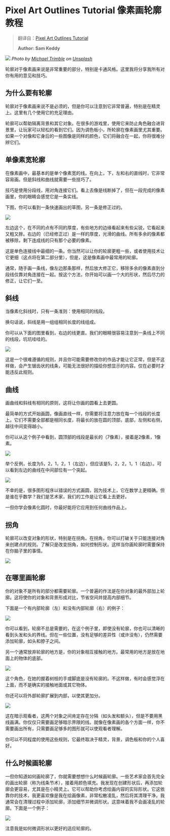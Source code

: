 # Pixel Art Outlines Tutorial 像素画轮廓教程

> 翻译自：[Pixel Art Outlines Tutorial](http://samkeddy.com/pixel-art-outlines/)
>
> **Author: Sam Keddy**

![](https://www.colorgamer.com/usr/uploads/2020/07/793821525.jpg)
*Photo by [Michael Trimble](https://unsplash.com/@crmtphotography?utm_source=unsplash&utm_medium=referral&utm_content=creditCopyText) on [Unsplash](https://unsplash.com/s/photos/pixel-art?utm_source=unsplash&utm_medium=referral&utm_content=creditCopyText)*

轮廓对于像素画来说是非常重要的部分，特别是卡通风格。这里我将分享我所有对你有用的意见和技巧。



## 为什么要有轮廓

轮廓对于像素画来说不是必须的，但是你可以注意到它非常普遍，特别是在精灵上。这里有几个使用它的充足理由。

轮廓可以帮助隔离背景和其它对象。在很多的游戏里，使用它来防止角色融合进背景里，让玩家可以轻松的看到它们。因为调色板小，所轮廓在像素画里尤其重要。如果一个对像和它身后的一些图像是同样的颜色，它们将融合在一起，你将很难分辨它们。



## 单像素宽轮廓

在像素画中，最基本的是单个像素宽的线。在向上，下，左和右的直线时，它非常容易画。但是斜线和曲线就需要一些技巧了。

技巧是使用分段线，用对角连接它们。看上去像是线断掉了，但在一段完成的像素画里，你的眼睛会感觉它是一条实线。

下图，你可以看到一条快速画出的草图，另一条是修正过的。

![](https://www.colorgamer.com/usr/uploads/2020/07/1379672029.png)

左边这个，在不同的点有不同的厚度，有些地方的边缘看起来有些尖锐，它看起来又粗又胖。右边的（已经修正过）是一样的厚度，光滑的曲线。所有多余的像素都被移除，剩下连成线的只有那个必要的像素。

这是单色连接线中最细的一条。你当然可以让你的轮廓更粗一些，或者使用技术让它更细（这点将在第二部分里），但是，这是像素画中最常用的轮廓。

通常，随手画一条线，像左边那条那样，然后放大修正它，移除多余的像素直到分段线仅靠对角连接在一起。按这个方法，你开始可以画一个大的形状，然后尽力的修正，让它们一至。



## 斜线

当像素化斜线时，只有一条准则：使用相同的线段。

换句话说，斜线是用一组组相同长度的线组成。

你可以从下面的图里看到，右边的线更直。我们的眼睛很容易注意到一条线上不同的线段，坑坑哇哇的。

![](https://www.colorgamer.com/usr/uploads/2020/07/2806969333.png)

这是一个很难遵循的规则，并且你可能需要修改你的作品才能让它正常，但是不这样做，会产生锯齿状的线条，可能无法很好的描绘你想显示的内容。仅在必要时才能违反此规则。



## 曲线

画曲线和斜线有相同的原则，这将让你画的圆看上去更圆。

最简单的方式开始画圆，像画直线一样，你需要将注意力放在每一个线段的长度上。它们不需要全部都是相同长度，将最长的放在圆的顶部，底部，左侧和右侧，越往中间变得越小。

你可以从这个例子中看到，圆顶部的线段是最长的（7像素），接着是2像素，1像素。

![](https://www.colorgamer.com/usr/uploads/2020/07/207500590.png)

举个反例，长度为5，2，1，2，1（左边），但应该是5，2，2，1，1（右边）。可以看到左边的曲线在中间部位有一个突起。

![](https://www.colorgamer.com/usr/uploads/2020/07/197989317.png)

不幸的是，很多图形程序以错误的方式画圆，因为技术上，它在数学上更精确。但是谁在乎数学？我们是艺术家，我们的工作是让它看上去更好。

一但你学会像素化圆时，你最好能将它应用到任何曲线作品上。



## 拐角

轮廓可以改变对象的形状，特别是在拐角。在拐角，你可以打破关于只能连接对角来创建点的规则。了解只是改变拐角，如何控制形状。这样当你画轮廓时需要保持在你脑子里的事情。

![](https://www.colorgamer.com/usr/uploads/2020/07/2560395673.png)



## 在哪里画轮廓

你的对象不是所有的部分都需要轮廓。一个普遍的作法是在你对象的最外部加上轮廓。这将使你的对象和背景形成对比，节省空间并提高内部细节。

下面是一个有内部轮廓（左）和没有内部轮廓（右）的例子：

![](https://www.colorgamer.com/usr/uploads/2020/07/621216155.png)

你可以看到，轮廓不总是需要的，在这个例子里，即使没有轮廓，你也可以清晰的看到头发和头的界线。但在一些位置，没有足够的差异性（或许没有），仍然需要添加轮廓，如头和脖子之间。

另一个通常放弃轮廓的地方是，你的对象相互接触的地方。最常用的地方是放在地面上的物体的底部。

![](https://www.colorgamer.com/usr/uploads/2020/07/3205063817.png)

这个角色，在她的握着树枝的手或脚底是没有轮廓的。不这样做，有时会感觉浮在上面，而不是确实的接触地面或其它物体。

你还可以将外部轮廓扩展到内部，以使其更加分。

![](https://www.colorgamer.com/usr/uploads/2020/07/4232730531.png)

这在暗示观看者，这两个对象之间肯定存在分隔（如头发和额头），但是不要用黑线画满。你仅仅只需要画足够暗示界限的线。就像在像素画的各个方面一样，你不需要画出所有，只需要画足够多的图形就可以使观看者理解。

你可以不同程度的使用这些规则，它最终取决于精灵，背景，调色板和你的个人喜好。



## 什么时候画轮廓

一但你知道如何画轮廓了，你就需要想想什么时候画轮廓。一些艺术家会首先完全的画出轮廓（称为线条节术），接着用颜色填充。我发现在创建形状后，再添加轮廓会更容易，尤其是在小精灵上。它可以帮助你考虑绘画内容的实际形状。它这依靠你的技术，我更喜欢像是我在绘画像素，非常松散凌乱，然后将其清理干净。我通常会在清理过程中添加轮廓，添加细节并微调形状。这意味着我不会画凌乱的轮廓。下面是一个例子：

![](https://www.colorgamer.com/usr/uploads/2020/07/2785081101.png)

注意我是如何微调形状以更好的适应轮廓的。